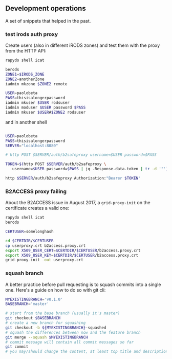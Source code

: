 ## Development operations

A set of snippets that helped in the past.

### test irods auth proxy

Create users (also in different iRODS zones) and test them with the proxy from the HTTP API:

```bash
rapydo shell icat

berods
ZONE1=$IRODS_ZONE
ZONE2=anotherZone
iadmin mkzone $ZONE2 remote

USER=paolobeta
PASS=thisisalongerpassword
iadmin mkuser $USER rodsuser
iadmin moduser $USER password $PASS
iadmin mkuser $USER#$ZONE2 rodsuser
```

and in another shell

```bash

USER=paolobeta
PASS=thisisalongerpassword
SERVER="localhost:8080"

# http POST $SERVER/auth/b2safeproxy username=$USER password=$PASS

TOKEN=$(http POST $SERVER/auth/b2safeproxy \
   username=$USER password=$PASS | jq .Response.data.token | tr -d '"')

http $SERVER/auth/b2safeproxy Authorization:"Bearer $TOKEN"
```

### B2ACCESS proxy failing

About the B2ACCESS issue in August 2017, a `grid-proxy-init` on the certificate creates a valid one:

```bash
rapydo shell icat
berods

CERTUSER=somelonghash

cd $CERTDIR/$CERTUSER
cp userproxy.crt b2access.proxy.crt
export X509_USER_CERT=$CERTDIR/$CERTUSER/b2access.proxy.crt
export X509_USER_KEY=$CERTDIR/$CERTUSER/b2access.proxy.crt
grid-proxy-init -out userproxy.crt
```

### squash branch

A better practice before pull requesting is to squash commits into a single one. Here's a guide on how to do so with git cli:

```bash
MYEXISTINGBRANCH='v0.1.0'
BASEBRANCH='master'

# start from the base branch (usually it's master)
git checkout $BASEBRANCH
# create a new branch for squashing
git checkout -b ${MYEXISTINGBRANCH}-squashed
# squash the differences between now and the feature branch
git merge --squash $MYEXISTINGBRANCH
# commit message will contain all commit messages so far
git commit
# you may/should change the content, at least top title and description
```
